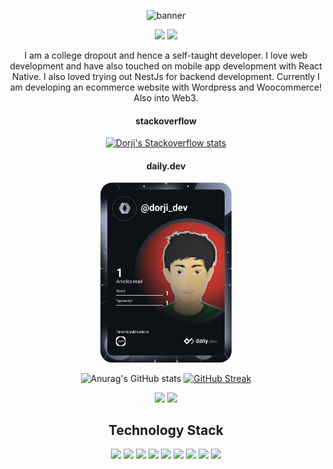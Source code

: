 <div align="center">
  
![banner](https://user-images.githubusercontent.com/78539150/174580509-f6c379f5-4196-4cc9-9497-cd3aace398a8.png)
<div><img height="auto" src="(https://user-images.githubusercontent.com/78539150/174580509-f6c379f5-4196-4cc9-9497-cd3aace398a8.png">
<img src="https://komarev.com/ghpvc/?username=dorji-tshering&style=flat-square&color=brightgreen"> </div>
<p>I am a college dropout and hence a self-taught developer. I love web development and have also touched on mobile app development with React Native. I also loved trying out NestJs for backend development. Currently I am developing an ecommerce website with Wordpress and Woocommerce! Also into Web3.</p>

<h4>stackoverflow</h4>
<a href="https://stackoverflow.com/users/13817041/dorji-tshering"><img src="https://github-readme-stackoverflow.vercel.app/?userID=13817041&theme=dark" alt="Dorji's Stackoverflow stats"></a>
  
<h4>daily.dev</h4>
<a href="https://app.daily.dev/DailyDevTips"><img width="210px" src="https://github.com/dorji-tshering/dorji-tshering/blob/main/devcard.svg" alt="Dorji's DevCard"></a>


![Anurag's GitHub stats](https://github-readme-stats.vercel.app/api?username=dorji-tshering&show_icons=true&theme=tokyonight)
[![GitHub Streak](https://github-readme-streak-stats.herokuapp.com?user=dorji-tshering&theme=ads-juicy-fresh)](https://git.io/streak-stats)


![](http://github-profile-summary-cards.vercel.app/api/cards/repos-per-language?username=dorji-tshering&theme=github_dark)
![](http://github-profile-summary-cards.vercel.app/api/cards/most-commit-language?username=dorji-tshering&theme=github_dark)

<h2>Technology Stack</h2>

<div>
  <img src="https://img.shields.io/badge/html5-%23E34F26.svg?style=for-the-badge&logo=html5&logoColor=white">
  <img src="https://img.shields.io/badge/css3-%231572B6.svg?style=for-the-badge&logo=css3&logoColor=white">
  <img src="https://img.shields.io/badge/javascript-%23323330.svg?style=for-the-badge&logo=javascript&logoColor=%23F7DF1E">
  <img src="https://img.shields.io/badge/typescript-%23007ACC.svg?style=for-the-badge&logo=typescript&logoColor=white">
  <img src="https://img.shields.io/badge/c-%2300599C.svg?style=for-the-badge&logo=c&logoColor=white">
  <img src="https://img.shields.io/badge/python-3670A0?style=for-the-badge&logo=python&logoColor=ffdd54">
  <img src="https://img.shields.io/badge/java-%23ED8B00.svg?style=for-the-badge&logo=java&logoColor=white">
  <img src="https://img.shields.io/badge/react-%2320232a.svg?style=for-the-badge&logo=react&logoColor=%2361DAFB">
  <img src="https://img.shields.io/badge/nestjs-%23E0234E.svg?style=for-the-badge&logo=nestjs&logoColor=white">
</div>
  
  </div>
